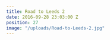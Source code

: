 ```yaml
---
title: Road to Leeds 2
date: 2016-09-28 23:03:00 Z
position: 27
image: "/uploads/Road-to-Leeds-2.jpg"
---
```


